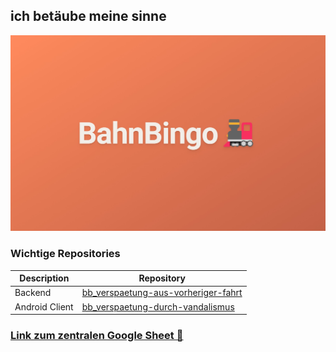 ## ich betäube meine sinne

![Bahnbingo banner](bb_Banner.jpeg#banner)

<style>
img[src$="#banner"] {
  border-radius: 12px
}
</style>

### Wichtige Repositories

| Description    | Repository                                                                                              |
| -------------- | ------------------------------------------------------------------------------------------------------- |
| Backend        | [bb_verspaetung-aus-vorheriger-fahrt](https://github.com/BahnBingo/bb_verspaetung-aus-vorheriger-fahrt) |
| Android Client | [bb_verspaetung-durch-vandalismus](https://github.com/BahnBingo/bb_verspaetung-durch-vandalismus)       |

### [Link zum zentralen Google Sheet 🔗](https://docs.google.com/spreadsheets/d/1S8J8G-lENxVfA8_IgQibqwsJOQ-j8EQ5jJUlbD2Zy3g)
